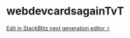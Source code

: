 # webdevcardsagainTvT

[Edit in StackBlitz next generation editor ⚡️](https://stackblitz.com/~/github.com/its-dj-lmb/webdevcardsagainTvT)